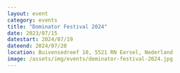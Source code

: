 ```yaml
---
layout: event
category: events
title: "Dominator Festival 2024"
date: 2023/07/15
datestart: 2024/07/19
dateend: 2024/07/20
location: Buivensedreef 10, 5521 RN Eersel, Nederland
image: /assets/img/events/dominator-festival-2024.jpg
---
```

